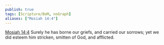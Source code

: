 ```yaml
---
publish: true
tags: [Scripture/BoM, noGraph]
aliases: ["Mosiah 14:4"]
---
```

[Mosiah 14:4](https://churchofjesuschrist.org/study/scriptures/bofm/mosiah/14?lang=eng&id=p4#p4) Surely he has borne our griefs, and carried our sorrows; yet we did esteem him stricken, smitten of God, and afflicted.
